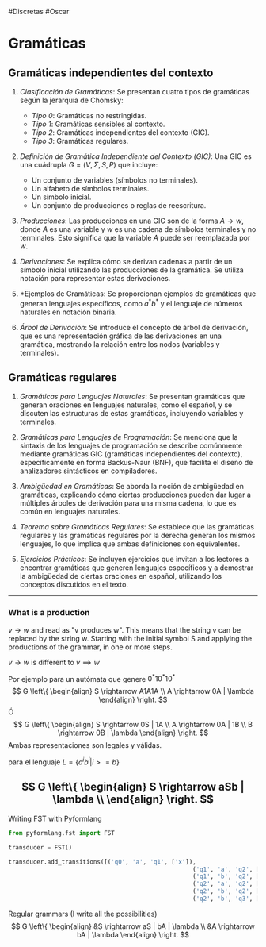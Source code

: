 #Discretas #Oscar 

# Gramáticas

## Gramáticas independientes del contexto
1. *Clasificación de Gramáticas*: Se presentan cuatro tipos de gramáticas según la jerarquía de Chomsky:
   - *Tipo 0*: Gramáticas no restringidas.
   - *Tipo 1*: Gramáticas sensibles al contexto.
   - *Tipo 2*: Gramáticas independientes del contexto (GIC).
   - *Tipo 3*: Gramáticas regulares.

2. *Definición de Gramática Independiente del Contexto (GIC)*: Una GIC es una cuádrupla $G = (V, Σ, S, P)$ que incluye:
   - Un conjunto de variables (símbolos no terminales).
   - Un alfabeto de símbolos terminales.
   - Un símbolo inicial.
   - Un conjunto de producciones o reglas de reescritura.

3. *Producciones*: Las producciones en una GIC son de la forma $A \rightarrow w$, donde $A$ es una variable y $w$ es una cadena de símbolos terminales y no terminales. Esto significa que la variable $A$ puede ser reemplazada por $w$.

4. *Derivaciones*: Se explica cómo se derivan cadenas a partir de un símbolo inicial utilizando las producciones de la gramática. Se utiliza notación para representar estas derivaciones.

5. *Ejemplos de Gramáticas: Se proporcionan ejemplos de gramáticas que generan lenguajes específicos, como $a^* b^*$ y el lenguaje de números naturales en notación binaria.

6. *Árbol de Derivación*: Se introduce el concepto de árbol de derivación, que es una representación gráfica de las derivaciones en una gramática, mostrando la relación entre los nodos (variables y terminales).
## Gramáticas regulares

1. *Gramáticas para Lenguajes Naturales*: Se presentan gramáticas que generan oraciones en lenguajes naturales, como el español, y se discuten las estructuras de estas gramáticas, incluyendo variables y terminales.

2. *Gramáticas para Lenguajes de Programación*: Se menciona que la sintaxis de los lenguajes de programación se describe comúnmente mediante gramáticas GIC (gramáticas independientes del contexto), específicamente en forma Backus-Naur (BNF), que facilita el diseño de analizadores sintácticos en compiladores.

3. *Ambigüedad en Gramáticas*: Se aborda la noción de ambigüedad en gramáticas, explicando cómo ciertas producciones pueden dar lugar a múltiples árboles de derivación para una misma cadena, lo que es común en lenguajes naturales.

4. *Teorema sobre Gramáticas Regulares*: Se establece que las gramáticas regulares y las gramáticas regulares por la derecha generan los mismos lenguajes, lo que implica que ambas definiciones son equivalentes.

5. *Ejercicios Prácticos*: Se incluyen ejercicios que invitan a los lectores a encontrar gramáticas que generen lenguajes específicos y a demostrar la ambigüedad de ciertas oraciones en español, utilizando los conceptos discutidos en el texto.

---

### What is a production

$v \rightarrow w$ and read as "v produces w".
This means that the string v can be replaced by the string w. Starting with the initial symbol S and applying the productions of the grammar, in one or more steps.

$v \rightarrow w$ is different to $v \implies w$

Por ejemplo para un autómata que genere $0^*10^*10^*$ 
$$
G \left\{
\begin{align}
S \rightarrow A1A1A \\
A \rightarrow 0A | \lambda
\end{align}
\right.
$$
Ó
$$
G \left\{
\begin{align}
S \rightarrow 0S | 1A \\
A \rightarrow 0A | 1B \\
B \rightarrow 0B | \lambda
\end{align}
\right.
$$
Ambas representaciones son legales y válidas.

para el lenguaje $L = \{a^ib^i | i >= b \}$ 

$$
G \left\{
\begin{align}
S \rightarrow aSb | \lambda \\
\end{align}
\right.
$$
---

Writing FST with Pyformlang

```Python
from pyformlang.fst import FST

transducer = FST()

transducer.add_transitions([('q0', 'a', 'q1', ['x']),
													('q1', 'a', 'q2', ['x']),
													('q1', 'b', 'q2', ['y']),
													('q2', 'a', 'q2', ['x']),
													('q2', 'b', 'q2', ['y']),
													('q2', 'b', 'q3', ['y'])])
```

Regular grammars (I write all the possibilities)
$$
G \left\{
\begin{align}
&S \rightarrow aS | bA | \lambda \\
&A \rightarrow bA | \lambda
\end{align}
\right.
$$

